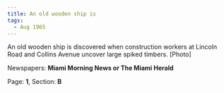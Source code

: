 ```yaml
---  
title: An old wooden ship is  
tags:  
  - Aug 1965  
---  
```

  
An old wooden ship is discovered when construction workers at Lincoln Road and Collins Avenue uncover large spiked timbers. [Photo]  
  
Newspapers: **Miami Morning News or The Miami Herald**  
  
Page: **1**, Section: **B** 
